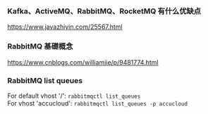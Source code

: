 ### Kafka、ActiveMQ、RabbitMQ、RocketMQ 有什么优缺点
https://www.javazhiyin.com/25567.html

### RabbitMQ 基礎概念
https://www.cnblogs.com/williamjie/p/9481774.html

### RabbitMQ list queues
For default vhost '/': ```rabbitmqctl list_queues``` </br>
For vhost 'accucloud': ```rabbitmqctl list_queues -p accucloud```

